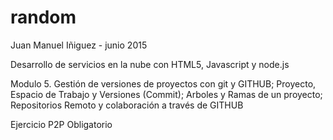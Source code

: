 # random
Juan Manuel Iñiguez - junio 2015

Desarrollo de servicios en la nube con HTML5, Javascript y node.js

Modulo 5. Gestión de versiones de proyectos con git y GITHUB; Proyecto, Espacio de Trabajo y Versiones (Commit); 
Arboles y Ramas de un proyecto; Repositorios Remoto y colaboración a través de GITHUB 

Ejercicio P2P Obligatorio
